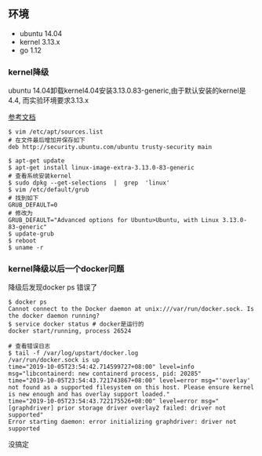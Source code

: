 ## 环境
- ubuntu 14.04
- kernel 3.13.x
- go 1.12

### kernel降级
ubuntu 14.04卸载kernel4.04安装3.13.0.83-generic,由于默认安装的kernel是4.4, 而实验环境要求3.13.x

[参考文档](https://blog.csdn.net/u013431916/article/details/82530523)
```cassandraql
$ vim /etc/apt/sources.list
# 在文件最后增加并保存如下
deb http://security.ubuntu.com/ubuntu trusty-security main

$ apt-get update
$ apt-get install linux-image-extra-3.13.0-83-generic
# 查看系统安装kernel
$ sudo dpkg --get-selections  |  grep  'linux' 
$ vim /etc/default/grub
# 找到如下
GRUB_DEFAULT=0
# 修改为
GRUB_DEFAULT="Advanced options for Ubuntu>Ubuntu, with Linux 3.13.0-83-generic"
$ update-grub
$ reboot
$ uname -r
```

### kernel降级以后一个docker问题
降级后发现docker ps 错误了
```cassandraql
$ docker ps
Cannot connect to the Docker daemon at unix:///var/run/docker.sock. Is the docker daemon running?
$ service docker status # docker是运行的
docker start/running, process 26524

# 查看错误日志
$ tail -f /var/log/upstart/docker.log
/var/run/docker.sock is up
time="2019-10-05T23:54:42.714599727+08:00" level=info msg="libcontainerd: new containerd process, pid: 20285" 
time="2019-10-05T23:54:43.721743867+08:00" level=error msg="'overlay' not found as a supported filesystem on this host. Please ensure kernel is new enough and has overlay support loaded." 
time="2019-10-05T23:54:43.722175526+08:00" level=error msg="[graphdriver] prior storage driver overlay2 failed: driver not supported" 
Error starting daemon: error initializing graphdriver: driver not supported

```
没搞定
